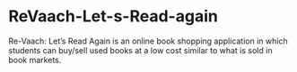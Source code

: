 # ReVaach-Let-s-Read-again
Re-Vaach: Let’s Read Again is an online book shopping application in which students can buy/sell used books at a low cost similar to what is sold in book markets.
